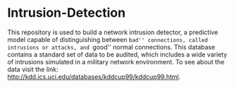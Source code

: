 # Intrusion-Detection
This repository is used to build a network intrusion detector, a predictive model capable of distinguishing between ``bad'' connections, called intrusions or attacks, and ``good'' normal connections. This database contains a standard set of data to be audited, which includes a wide variety of intrusions simulated in a military network environment. To see about the data visit the link: http://kdd.ics.uci.edu/databases/kddcup99/kddcup99.html.
